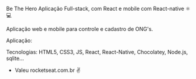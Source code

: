 Be The Hero
Aplicação Full-stack, com React e mobile com React-native ⚛💻

Aplicação web e mobile para controle e cadastro de ONG's.

Aplicação:


Tecnologias:
HTML5, CSS3, JS, React, React-Native, Chocolatey, Node.js, sqlite... 

- Valeu rocketseat.com.br ✌ 

